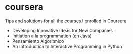 coursera
========

Tips and solutions for all the courses I enrolled in Coursera.
- Developing Innovative Ideas for New Companies
- Initiation a la programmation (en Java)
- Pensamiento Algoritmico
- An Introduction to Interactive Programming in Python
